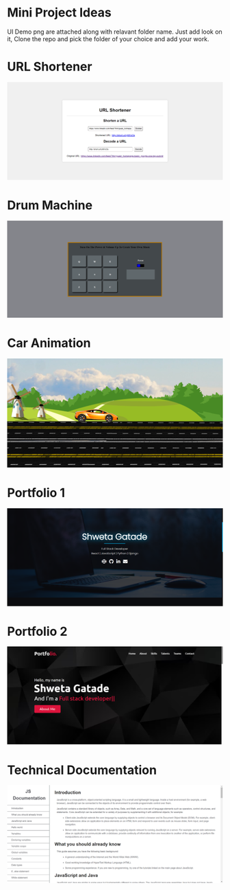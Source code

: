 # **Mini Project Ideas**
UI Demo png are attached along with relavant folder name.
Just add look on it,  Clone the repo and pick the folder of your choice and add your work.

# URL Shortener
![URL Shortener Image](./Projects/URL-Shortener.png)

# Drum Machine
![Drum Machine Image](./Projects/Drum-Machine.png)

# Car Animation
![Car Animation Image](./Projects/Car-Animation.png)

# Portfolio 1
![Portfolio Template Image](./Projects/Portfolio-1.png)

# Portfolio 2
![Portfolio Template Image](./Projects/Portfolio-2.png)

# Technical Documentation
![Technical Documentation Image](./Projects/Technical-Documentation.png)


